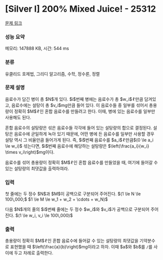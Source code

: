 # [Silver I] 200% Mixed Juice! - 25312 

[문제 링크](https://www.acmicpc.net/problem/25312) 

### 성능 요약

메모리: 147888 KB, 시간: 544 ms

### 분류

유클리드 호제법, 그리디 알고리즘, 수학, 정수론, 정렬

### 문제 설명

<p>음료수가 담긴 병이 총 $N$개 있다. $i$번째 병에는 음료수가 총 $w_i$<span style="padding: 0 2px 0 2px;">ℓ</span>만큼 담겨있고, 음료수에는 설탕이 총 $v_i$<span style="font-family: "Nimbus Roman No9 L","Times New Roman",Times,serif; padding: 0 2px 0 2px;">mg</span>만큼 들어 있다. 이 음료수들 중 일부를 섞어서 총용량이 정확히 $M$<span style="padding: 0 2px 0 2px;">ℓ</span>인 혼합 음료수를 만들려고 한다. 이때, 병에 있는 음료수를 일부만 사용해도 된다.</p>

<p>혼합 음료수의 설탕량은 섞은 음료수들 각각에 들어 있는 설탕량의 합으로 결정된다. 설탕은 음료수에 균일하게 녹아 있기 때문에, 어떤 병에 든 음료수를 일부만 사용할 경우 설탕 역시 그 비율만큼 들어가게 된다. 즉, $i$번째 음료수를 $a_i$<span style="padding: 0 2px 0 2px;">ℓ</span>만큼$(0 \le a_i \le w_i)$ 섞는다면, $i$번째 음료수에 해당하는 설탕량은 $\left(\frac{a_i}{w_i} \times v_i\right)$<span style="font-family: "Nimbus Roman No9 L","Times New Roman",Times,serif; padding: 0 2px 0 2px;">mg</span>이다.</p>

<p>음료수를 섞어 총용량이 정확히 $M$<span style="padding: 0 2px 0 2px;">ℓ</span>인 혼합 음료수를 만들었을 때, 여기에 들어갈 수 있는 설탕량의 최댓값을 출력하여라.</p>

### 입력 

 <p>첫 줄에는 두 정수 $N$과 $M$이 공백으로 구분되어 주어진다. $(1 \le N \le 100\,000;$ $1 \le M \le w_1 + w_2 + \cdots + w_N)$</p>

<p>다음 $N$개의 줄의 $i$번째 줄에는 두 정수 $w_i$와 $v_i$가 공백으로 구분되어 주어진다. $(1 \le w_i, v_i \le 100\,000)$</p>

### 출력 

 <p>총용량이 정확히 $M$<span style="padding: 0 2px 0 2px;">ℓ</span>인 혼합 음료수에 들어갈 수 있는 설탕량의 최댓값을 기약분수로 표현했을 때 $\left(\frac{a}{b}\right)$<span style="font-family: "Nimbus Roman No9 L","Times New Roman",Times,serif; padding: 0 2px 0 2px;">mg</span>이라고 하자. 이때 $a$와 $b$를 <code>/</code>를 사이에 두고 차례로 출력한다.</p>

